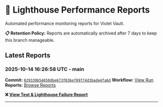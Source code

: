 # 🔦 Lighthouse Performance Reports

Automated performance monitoring reports for Violet Vault.

**📋 Retention Policy:** Reports are automatically archived after 7 days to keep this branch manageable.

## Latest Reports

### 2025-10-14 16:26:58 UTC - main

**Commit:** [`029339b54650dbe673f036ef89f74d3bade4fa6d`](https://github.com/thef4tdaddy/violet-vault/commit/029339b54650dbe673f036ef89f74d3bade4fa6d)
**Workflow:** [View Run](https://github.com/thef4tdaddy/violet-vault/actions/runs/18503248576)
**Reports:** [Browse Reports](https://github.com/thef4tdaddy/violet-vault/tree/lighthouse-reports/reports/main/2025-10-14_16-26-56)

**❌ [View Test & Lighthouse Failure Report](./reports/main/2025-10-14_16-26-56/test-and-lighthouse-failures.md)**


---

